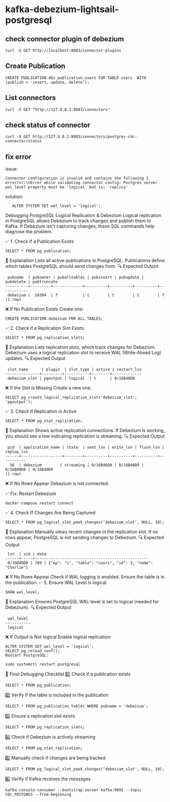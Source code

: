 # kafka-debezium-lightsail-postgresql


## check connector plugin of debezium

```
curl -X GET http://localhost:8083/connector-plugins
```

## Create Publication

```
CREATE PUBLICATION dbz_publication_users FOR TABLE users  WITH (publish = 'insert, update, delete');
```

## List connectors

```
curl -X GET "http://127.0.0.1:8083/connectors"
```


## check status of connector

```
curl -X GET http://127.0.0.1:8083/connectors/postgres-cdc-connector/status
```

## fix error 


issue:
```
Connector configuration is invalid and contains the following 1 error(s):\nError while validating connector config: Postgres server wal_level property must be 'logical' but is: 'replica'
```

solution:
```
   ALTER SYSTEM SET wal_level = 'logical';
```



 Debugging PostgreSQL Logical Replication & Debezium
Logical replication in PostgreSQL allows Debezium to track changes and publish them to Kafka. If Debezium isn't capturing changes, these SQL commands help diagnose the problem.

✅ 1. Check if a Publication Exists

```
SELECT * FROM pg_publication;
```

📌 Explanation
Lists all active publications in PostgreSQL.
Publications define which tables PostgreSQL should send changes from.
🔍 Expected Output
```
 pubname  | pubowner | puballtables | pubinsert | pubupdate | pubdelete | pubtruncate 
----------+---------+-------------+----------+----------+----------+------------
 debezium |  16384  | f           | t        | t        | t        | f
(1 row)
```

❌ If No Publication Exists
Create one:
```
CREATE PUBLICATION debezium FOR ALL TABLES;
```

✅ 2. Check if a Replication Slot Exists
```
SELECT * FROM pg_replication_slots;
```
📌 Explanation
Lists replication slots, which track changes for Debezium.
Debezium uses a logical replication slot to receive WAL (Write-Ahead Log) updates.
🔍 Expected Output
```
 slot_name      | plugin  | slot_type | active | restart_lsn 
---------------+---------+-----------+--------+-------------
 debezium_slot | pgoutput | logical  | t      | 0/16B40D0
```

❌ If the Slot is Missing
Create a new one:

```
SELECT pg_create_logical_replication_slot('debezium_slot', 'pgoutput');
```

✅ 3. Check if Replication is Active
```
SELECT * FROM pg_stat_replication;
```

📌 Explanation
Shows active replication connections.
If Debezium is working, you should see a row indicating replication is streaming.
🔍 Expected Output
```
 pid  | application_name | state  | sent_lsn | write_lsn | flush_lsn | replay_lsn
------+------------------+--------+----------+----------+----------+-----------
  56  | debezium        | streaming | 0/16B40D0 | 0/16B40D0 | 0/16B40D0 | 0/16B40D0
(1 row)
```

❌ If No Rows Appear
Debezium is not connected.

✅ Fix: Restart Debezium

```
docker-compose restart connect
```
✅ 4. Check If Changes Are Being Captured

```
SELECT * FROM pg_logical_slot_peek_changes('debezium_slot', NULL, 10);
```
📌 Explanation
Manually views recent changes in the replication slot.
If no rows appear, PostgreSQL is not sending changes to Debezium.
🔍 Expected Output

```
 lsn  | xid | data
------+-----+--------------------------------------------------
 0/16B40D0 | 789 | {"op": "c", "table": "users", "id": 3, "name": "Charlie"}
```

❌ If No Rows Appear
Check if WAL logging is enabled.
Ensure the table is in the publication.
✅ 5. Ensure WAL Level is logical

```
SHOW wal_level;
```

📌 Explanation
Ensures PostgreSQL WAL-level is set to logical (needed for Debezium).
🔍 Expected Output

```
 wal_level 
-----------
 logical
```

❌ If Output is Not logical
Enable logical replication:

```
ALTER SYSTEM SET wal_level = 'logical';
SELECT pg_reload_conf();
Restart PostgreSQL:
```


```
sudo systemctl restart postgresql
```

🚀 Final Debugging Checklist
1️⃣ Check if a publication exists
```
SELECT * FROM pg_publication;
```
2️⃣ Verify if the table is included in the publication
```
SELECT * FROM pg_publication_tables WHERE pubname = 'debezium';
```
3️⃣ Ensure a replication slot exists

```
SELECT * FROM pg_replication_slots;
```

4️⃣ Check if Debezium is actively streaming

```
SELECT * FROM pg_stat_replication;
```

5️⃣ Manually check if changes are being tracked

```
SELECT * FROM pg_logical_slot_peek_changes('debezium_slot', NULL, 10);
```

6️⃣ Verify if Kafka receives the messages

```
kafka-console-consumer --bootstrap-server kafka:9092 --topic CDC_POSTGRES --from-beginning
```